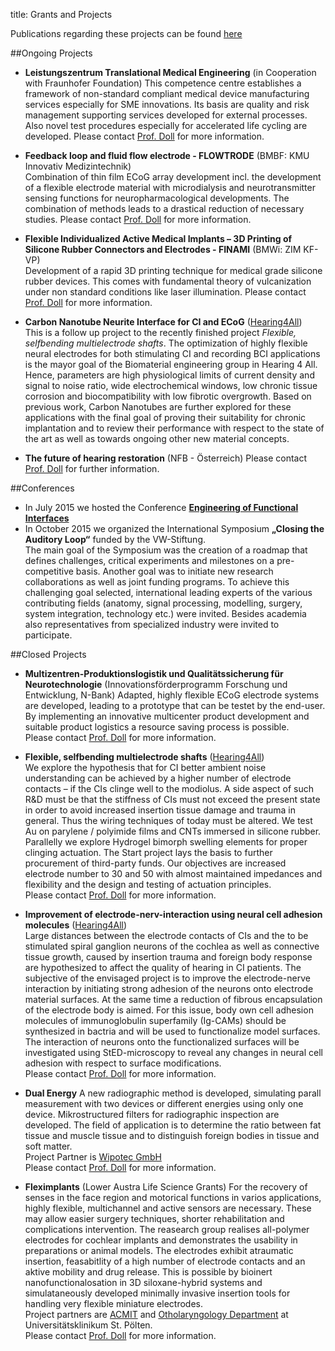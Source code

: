 title: Grants and Projects

Publications regarding these projects can be found [here](publications.html)



##Ongoing Projects

* **Leistungszentrum Translational Medical Engineering** (in Cooperation with Fraunhofer Foundation)
This competence centre establishes a framework of non-standard compliant medical device manufacturing services especially for SME innovations. Its basis are quality and risk management supporting services developed for external processes. Also novel test procedures especially for accelerated life cycling are developed. 
Please contact [Prof. Doll](staff.html) for more information.

* **Feedback loop and fluid flow electrode - FLOWTRODE** (BMBF: KMU Innovativ Medizintechnik)  
Combination of thin film ECoG array development incl. the development of a flexible electrode material with microdialysis and neurotransmitter sensing functions for neuropharmacological developments. The combination of methods leads to a drastical reduction of necessary studies.
Please contact [Prof. Doll](staff.html) for more information.

* **Flexible Individualized Active Medical Implants – 3D Printing of Silicone Rubber Connectors and Electrodes - FINAMI** (BMWi: ZIM KF-VP)   
Development of a rapid 3D printing technique for medical grade silicone rubber devices. This comes with fundamental theory of vulcanization under non standard conditions like laser illumination.
Please contact [Prof. Doll](staff.html) for more information.   

* **Carbon Nanotube Neurite Interface for CI and ECoG** ([Hearing4All](http://hearing4all.eu/EN/))    
This is a follow up project to the recently finished project *Flexible, selfbending multielectrode shafts*. 
The optimization of highly flexible neural electrodes for both stimulating CI and recording BCI applications is the mayor goal of the Biomaterial engineering group in Hearing 4 All. Hence, parameters are high physiological limits of current density and signal to noise ratio, wide electrochemical windows, low chronic tissue corrosion and biocompatibility with low fibrotic overgrowth.
Based on previous work, Carbon Nanotubes are further explored for these applications with the final goal of proving their suitability for chronic implantation and to review their performance with respect to the state of the art as well as towards ongoing other new material concepts.

* **The future of hearing restoration** (NFB - Österreich)
Please contact [Prof. Doll](staff.html) for further information.

##Conferences
* In July 2015 we hosted the Conference **[Engineering of Functional Interfaces](http://vianna.de/03_enfi-2015.html)**
* In October 2015 we organized the International Symposium **„Closing the Auditory Loop“** funded by the VW-Stiftung.   
The main goal of the Symposium was the creation of a roadmap that defines challenges, critical experiments and milestones on a pre-competitive basis. Another goal was to initiate new research collaborations as well as joint funding programs. To achieve this challenging goal selected, international leading experts of the various contributing fields (anatomy, signal processing, modelling, surgery, system integration, technology etc.) were invited. Besides academia also representatives from specialized industry were invited to participate.


##Closed Projects

* **Multizentren-Produktionslogistik und Qualitätssicherung für Neurotechnologie** (Innovationsförderprogramm Forschung und Entwicklung, N-Bank) Adapted, highly flexible ECoG electrode systems are developed, leading to a prototype that can be testet by the end-user. By implementing an innovative multicenter product development and suitable product logistics a resource saving process is possible.    
Please contact [Prof. Doll](staff.html) for more information.

* **Flexible, selfbending multielectrode shafts** ([Hearing4All](http://hearing4all.eu/EN/))   
We explore the hypothesis that for CI better ambient noise understanding can be achieved by a higher number of electrode contacts – if the CIs clinge well to the modiolus. A side aspect of such R&D must be that the stiffness of CIs must not exceed the present state in order to avoid increased insertion tissue damage and trauma in general. Thus the wiring techniques of today must be altered. We test Au on parylene / polyimide films and CNTs immersed in silicone rubber. Parallelly we explore Hydrogel bimorph swelling elements for proper clinging actuation. The Start project lays the basis to further procurement of third-party funds. Our objectives are increased electrode number to 30 and 50 with almost maintained impedances and flexibility and the design and testing of actuation principles.       
Please contact [Prof. Doll](staff.html) for more information.

* **Improvement of electrode-nerv-interaction using neural cell adhesion molecules** ([Hearing4All](http://hearing4all.eu/EN/))   
Large distances between the electrode contacts of CIs and the to be stimulated spiral ganglion neurons of the cochlea as well as connective tissue growth, caused by insertion trauma and foreign body response are hypothesized to affect the quality of hearing in CI patients. The subjective of the envisaged project is to improve the electrode-nerve interaction by initiating strong adhesion of the neurons onto electrode material surfaces. At the same time a reduction of fibrous encapsulation of the electrode body is aimed. For this issue, body own cell adhesion molecules of immunoglobulin superfamily (Ig-CAMs) should be synthesized in bactria and will be used to functionalize model surfaces. The interaction of neurons onto the functionalized surfaces will be investigated using StED-microscopy to reveal any changes in neural cell adhesion with respect to surface modifications.     
Please contact [Prof. Doll](staff.html) for more information.

* **Dual Energy**
A new radiographic method is developed, simulating parall measurement with two devices or different energies using only one device. Mikrostructured filters for radiographic inspection are developed. The field of application is to determine the ratio between fat tissue and muscle tissue and to distinguish foreign bodies in tissue and soft matter.   
Project Partner is [Wipotec GmbH](http://www.wipotec.com/german)   
Please contact [Prof. Doll](staff.html) for more information.


* **Fleximplants** (Lower Austra Life Science Grants)
For the recovery of senses in the face region and motorical functions in varios applications, highly flexible, multichannel and active sensors are necessary. These may allow easier surgery techniques, shorter rehabilitation and complications intervention. The reasearch group realises all-polymer electrodes for cochlear implants and demonstrates the usability in preparations or animal models. The electrodes exhibit atraumatic insertion, feasabitlity of a high number of electrode contacts and an aktive mobility and drug release. This is possible by bioinert nanofunctionalosation in 3D siloxane-hybrid systems and simulataneously developed minimally invasive insertion tools for handling very flexible miniature electrodes.   
Project partners are [ACMIT](http://www.acmit.at/) and [Otholaryngology Department](http://www.stpoelten.lknoe.at/abteilungen/hals-nasen-ohren-abteilung.html) at Universitätsklinikum St. Pölten.   
Please contact [Prof. Doll](staff.html) for more information.
